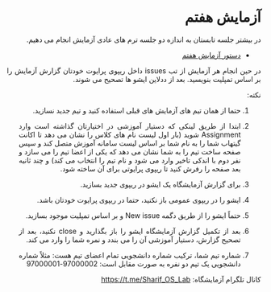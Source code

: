 <div dir="rtl" align='justify'>
  
# آزمایش هفتم


در بیشتر جلسه تابستان به اندازه دو جلسه ترم های عادی آزمایش انجام می دهیم.

- [دستور آزمایش هفتم](https://github.com/Sharif-OS-Lab/session-7/blob/main/session7.md)
  

در حین انجام هر آزمایش از تب issues داخل ریپوی پرایوت خودتان گزارش آزمایش را بر اساس تمپلیت بنویسید. بعد از ددلاین ایشو ها تصحیح می شوند.

نکته:
1. حتما از همان تیم های آزمایش های قبلی استفاده کنید و تیم جدید نسازید.
   
2. ابتدا از طریق لینکی که دستیار آموزشی در اختیارتان گذاشته است وارد Assignment شوید (بار اول لیست نام های کلاس را نشان می دهد تا اکانت گیتهاب شما را به نام شما بر اساس لیست سامانه آموزش متصل کند و سپس صفحه ساخت تیم را به شما نشان می دهد که یکی از اعضا تیم را می سازد و نفر دوم با اندکی تاخیر وارد می شود و نام تیم را انتخاب می کند) و چند ثانیه بعد صفحه را رفرش کنید تا ریپوی پرایوتی برای آن ساخته شود.
  
3. برای گزارش آزمایشگاه یک ایشو در ریپوی جدید بسازید.
  
4. ایشو را در ریپوی عمومی باز نکنید، حتما در ریپوی پرایوت خودتان باشد.

5. حتماً ایشو را از طریق دگمه New issue و بر اساس تمپلیت موجود بسازید.
  
6. بعد از تکمیل گزارش آزمایشگاه ایشو را باز بگذارید و close نکنید، بعد از تصحیح گزارش، دستیار آموزشی آن را می بندد و نمره شما را وارد می کند.
  
7. شماره تیم شما، ترکیب شماره دانشجویی تمام اعضای تیم هست: مثلاً شماره دانشجویی یک تیم دو نفره به صورت مقابل است: 
  97000002-97000001



کانال تلگرام آزمایشگاه: https://t.me/Sharif_OS_Lab
  
</div>



